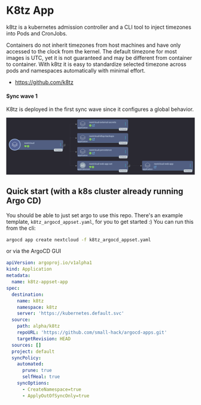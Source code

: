 # K8tz App

k8tz is a kubernetes admission controller and a CLI tool to inject timezones into Pods and CronJobs.

Containers do not inherit timezones from host machines and have only accessed to the clock from the kernel. The default timezone for most images is UTC, yet it is not guaranteed and may be different from container to container. With k8tz it is easy to standardize selected timezone across pods and namespaces automatically with minimal effort.

- https://github.com/k8tz


#### Sync wave 1

K8tz is deployed in the first sync wave since it configures a global behavior.

<img src='./screenshots/k8tz_app.png' width='800'>


## Quick start (with a k8s cluster already running Argo CD)

You should be able to just set argo to use this repo. There's an example template, `k8tz_argocd_appset.yaml`, for you to get started :) You can run this from the cli:

```bash
argocd app create nextcloud -f k8tz_argocd_appset.yaml
```

or via the ArgoCD GUI 

```yaml
apiVersion: argoproj.io/v1alpha1
kind: Application
metadata:
  name: k8tz-appset-app
spec:
  destination:
    name: k8tz
    namespace: k8tz
    server: 'https://kubernetes.default.svc'
  source:
    path: alpha/k8tz
    repoURL: 'https://github.com/small-hack/argocd-apps.git'
    targetRevision: HEAD
  sources: []
  project: default
  syncPolicy:
    automated:
      prune: true
      selfHeal: true
    syncOptions:
      - CreateNamespace=true
      - ApplyOutOfSyncOnly=true
```
